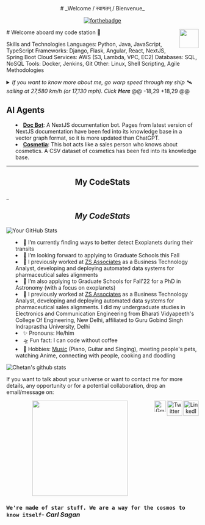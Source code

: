 <div align="center">
# _Welcome / स्वागतम् / Bienvenue_   

[![forthebadge](https://forthebadge.com/images/badges/built-with-love.svg)](https://forthebadge.com) 
</div>
# Welcome aboard my code station <img align="right" src="https://media.giphy.com/media/LmNwrBhejkK9EFP504/giphy.gif" width="50" height="50" />🚀

Skills and Technologies
Languages: Python, Java, JavaScript, TypeScript
Frameworks: Django, Flask, Angular, React, NextJS, Spring Boot
Cloud Services: AWS (S3, Lambda, VPC, EC2)
Databases: SQL, NoSQL
Tools: Docker, Jenkins, Git
Other: Linux, Shell Scripting, Agile Methodologies

<details>
  <summary><i> If you want to know more about me, go warp speed through my ship 🛰️ sailing at 27,580 km/h (or 17,130 mph). Click <b> Here </b></i>
@@ -18,29 +18,29 @@

## AI Agents

- **[Doc Bot](https://cdn.botpress.cloud/webchat/v2.2/shareable.html?configUrl=https://files.bpcontent.cloud/2024/10/03/20/20241003201830-M82WT2D2.json)**: A NextJS documentation bot. Pages from latest version of NextJS documentation have been fed into its knowledge base in a vector graph format, so it is more updated than ChatGPT.
- **[Cosmetia](https://cdn.botpress.cloud/webchat/v2.2/shareable.html?configUrl=https://files.bpcontent.cloud/2024/10/03/20/20241003202130-YEVIP1TU.json)**: This bot acts like a sales person who knows about cosmetics. A CSV dataset of cosmetics has been fed into its knowledge base.

---
<h2 align="center">My CodeStats</h2>_

_<h2 align="center">My CodeStats</h2>_

![Your GitHub Stats](https://github-readme-stats.vercel.app/api?username=Withvansh&show_icons=true&theme=radical)





- 🔭 I’m currently finding ways to better detect Exoplanets during their transits
- 👯 I’m looking forward to applying to Graduate Schools this Fall
- 🌌 I previously worked at [ZS Associates](https://www.zs.com) as a Business Technology Analyst, developing and deploying automated data systems for pharmaceutical sales alignments
- 👯 I’m also applying to Graduate Schools for Fall'22 for a PhD in Astronomy (with a focus on exoplanets)
- 🌌 I previously worked at [ZS Associates](https://www.zs.com) as a Business Technology Analyst, developing and deploying automated data systems for pharmaceutical sales alignments. I did my undergraduate studies in Electronics and Communication Engineering from Bharati Vidyapeeth's College Of Engineering, New Delhi, affiliated to Guru Gobind Singh Indraprastha University, Delhi
- ✨ Pronouns: He/him
- 🛸 Fun fact: I can code without coffee
- 🎼 Hobbies: [Music](https://www.youtube.com/playlist?list=PLwX1goq_zNSv1TEPV8gUh9gHFdG316yJc) (Piano, Guitar and Singing), meeting people's pets, watching Anime, connecting with people, cooking and doodling

![Chetan's github stats](https://github-readme-stats.vercel.app/api?username=chetanchawla&show_icons=true&hide_border=true)

If you want to talk about your universe or want to contact me for more details, any opportunity or for a potential collaboration, drop an email/message on:


<p align="center">
<a href="https://www.linkedin.com/in/chetan-chawla"> <img align="right" alt="LinkedIn" width="40px" src="https://logos-world.net/wp-content/uploads/2020/04/Linkedin-Symbol-700x394.png" />
</a> <a href="https://www.twitter.com/chetan_chawla_"> <img align="right" alt="Twitter" width="40px" src="https://logos-world.net/wp-content/uploads/2020/04/Twitter-Logo-700x394.png" /> </a> <a href="mailto:chetanchawlacc4@gmail.com"> <img align="right" alt="Gmail" width="30px" src="https://logos-world.net/wp-content/uploads/2020/11/Gmail-Logo-700x394.png" /> </a>
</p>


<p align="center">
<img align="middle" src="https://media.giphy.com/media/26AHqZycSplGWWPAI/giphy.gif" width="250" height="250" />
</p>

### `We're made of star stuff. We are a way for the cosmos to know itself`- _Carl Sagan_

</details>
